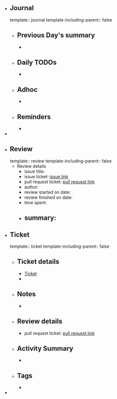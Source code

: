 - ## Journal
  template:: journal
  template-including-parent:: false
	- ## Previous Day's summary
		-
	- ## Daily TODOs
		-
	- ## Adhoc
		-
	- ## Reminders
		-
-
- ## Review
  template:: review
  template-including-parent:: false
	- Review details
		- issue title:
		- issue ticket: [issue link](link.to.the.issue.ticket)
		- pull request ticket: [pull request link](link.to.the.pull.request)
		- author:
		- review started on date:
		- review finished on date:
		- time spent:
		- summary:
			-
- ## Ticket
  template:: ticket
  template-including-parent:: false
	- ## Ticket details
		- [Ticket](https://gitlab.vertis.com:8443/vertis/mv2/-/issues/6821)
		-
	- ## Notes
		-
	- ## Review details
		- pull request ticket: [pull request link](https://gitlab.vertis.com:8443/vertis/mv2/-/merge_requests/365)
	- ## Activity Summary
		-
	- ## Tags
		-
-